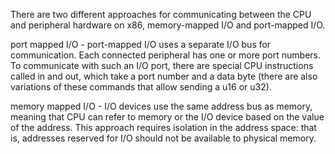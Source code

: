 There are two different approaches for communicating between the CPU and peripheral hardware on x86, memory-mapped I/O and port-mapped I/O.

port mapped I/O - port-mapped I/O uses a separate I/O bus for communication. Each connected peripheral has one or more port numbers. To communicate with such an I/O port, there are special CPU instructions called in and out, which take a port number and a data byte (there are also variations of these commands that allow sending a u16 or u32).

memory mapped I/O - I/O devices use the same address bus as memory, meaning that CPU can refer to memory or the I/O device based on the value of the address. This approach requires isolation in the address space: that is, addresses reserved for I/O should not be available to physical memory.
